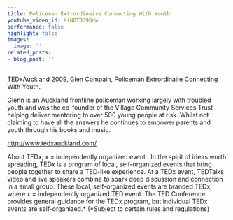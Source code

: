 ```yaml
---
title: Policeman Extrordinaire Connecting With Youth
youtube_video_id: KiNOTD39Qdw
performance: false
highlight: false
images:
  image: ''
related_posts:
- blog_post: ''
---
```


TEDxAuckland 2009, Glen Compain, Policeman Extrordinaire Connecting With Youth.

Glenn is an Auckland frontline policeman working largely with troubled youth and was the co-founder of the Village Community Services Trust helping deliver mentoring to over 500 young people at risk. Whilst not claiming to have all the
answers he continues to empower parents and youth through his books and music.

http://www.tedxauckland.com/

About TEDx, x = independently organized event   In the spirit of ideas worth spreading, TEDx is a program of local, self-organized events that bring people together to share a TED-like experience. At a TEDx event, TEDTalks video and live speakers combine to spark deep discussion and connection in a small group. These local, self-organized events are branded TEDx, where x = independently organized TED event. The TED Conference provides general guidance for the TEDx program, but individual TEDx events are self-organized.* (*Subject to certain rules and regulations)
